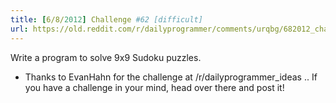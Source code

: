 ```yaml
---
title: [6/8/2012] Challenge #62 [difficult]
url: https://old.reddit.com/r/dailyprogrammer/comments/urqbg/682012_challenge_62_difficult/
---
```


Write a program to solve 9x9 Sudoku puzzles.

* Thanks to EvanHahn for the challenge at /r/dailyprogrammer_ideas .. If you have a challenge in your mind, head over there and post it!